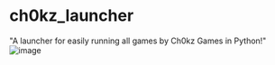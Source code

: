 # ch0kz_launcher
"A launcher for easily running all games by Ch0kz Games in Python!"
![image](https://github.com/user-attachments/assets/c6771166-95f3-41c5-83f5-64f0c3ff4e76)
